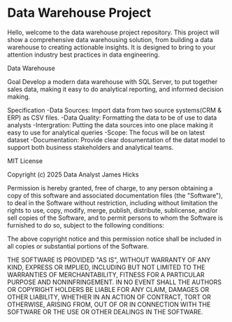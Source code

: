 # Data Warehouse Project

Hello, welcome to the data warehouse project repository.
This project will show a comprehensive data warehousing solution, from building a data warehouse to creating actionable insights. It is designed to bring to your attention industry best practices in data engineering.

Data Warehouse 

Goal
Develop a modern data warehouse with SQL Server, to put together sales data, making it easy to do analytical reporting, and informed decision making.

Specification
-Data Sources: Import data from two source systems(CRM & ERP) as CSV files.
-Data Quality: Formatting the data to be of use to data analysts
-Intergration: Putting the data sources into one place making it easy to use for analytical queries
-Scope: The focus will be on latest dataset
-Documentation: Provide clear dosumentation of the datat model to support both business stakeholders and analytical teams.

MIT License

Copyright (c) 2025 Data Analyst James Hicks 

Permission is hereby granted, free of charge, to any person obtaining a copy
of this software and associated documentation files (the "Software"), to deal
in the Software without restriction, including without limitation the rights
to use, copy, modify, merge, publish, distribute, sublicense, and/or sell
copies of the Software, and to permit persons to whom the Software is
furnished to do so, subject to the following conditions:

The above copyright notice and this permission notice shall be included in all
copies or substantial portions of the Software.

THE SOFTWARE IS PROVIDED "AS IS", WITHOUT WARRANTY OF ANY KIND, EXPRESS OR
IMPLIED, INCLUDING BUT NOT LIMITED TO THE WARRANTIES OF MERCHANTABILITY,
FITNESS FOR A PARTICULAR PURPOSE AND NONINFRINGEMENT. IN NO EVENT SHALL THE
AUTHORS OR COPYRIGHT HOLDERS BE LIABLE FOR ANY CLAIM, DAMAGES OR OTHER
LIABILITY, WHETHER IN AN ACTION OF CONTRACT, TORT OR OTHERWISE, ARISING FROM,
OUT OF OR IN CONNECTION WITH THE SOFTWARE OR THE USE OR OTHER DEALINGS IN THE
SOFTWARE.
